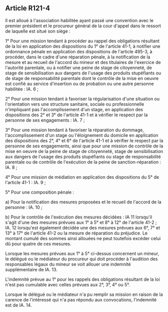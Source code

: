 Article R121-4
----
Il est alloué à l'association habilitée ayant passé une convention avec le
premier président et le procureur général de la cour d'appel dans le ressort de
laquelle est situé son siège :

1° Pour une mission tendant à procéder au rappel des obligations résultant de la
loi en application des dispositions du 1° de l'article 41-1, à notifier une
ordonnance pénale en application des dispositions de l'article 495-3, à
procéder, dans le cadre d'une réparation pénale, à la notification de la mesure
et au recueil de l'accord du mineur et des titulaires de l'exercice de
l'autorité parentale, ou à notifier une peine de stage de citoyenneté, de stage
de sensibilisation aux dangers de l'usage des produits stupéfiants ou de stage
de responsabilité parentale dont le contrôle de la mise en oeuvre est confié au
service d'insertion ou de probation ou une autre personne habilitée : IA. 6 ;

2° Pour une mission tendant à favoriser la régularisation d'une situation ou
l'orientation vers une structure sanitaire, sociale ou professionnelle
n'impliquant pas l'accomplissement d'un stage, en application des dispositions
des 2° et 3° de l'article 41-1 et à vérifier le respect par la personne de ses
engagements : IA. 7 ;

3° Pour une mission tendant à favoriser la réparation du dommage,
l'accomplissement d'un stage ou l'éloignement du domicile en application des
dispositions des 2°, 4° et 6° de l'article 41-1 et à vérifier le respect par la
personne de ses engagements, ainsi que pour une mission de contrôle de la mise
en oeuvre de la peine de stage de citoyenneté, stage de sensibilisation aux
dangers de l'usage des produits stupéfiants ou stage de responsabilité parentale
ou de contrôle de l'exécution de la peine de sanction-réparation : IA. 8 ;

4° Pour une mission de médiation en application des dispositions du 5° de
l'article 41-1 : IA. 9 ;

5° Pour une composition pénale :

a) Pour la notification des mesures proposées et le recueil de l'accord de la
personne : IA. 10 ;

b) Pour le contrôle de l'exécution des mesures décidées : IA 11 lorsqu'il s'agit
d'une des mesures prévues aux 1° à 5° et 8° à 12° de l'article 41-2 ; IA. 12
lorsqu'est également décidée une des mesures prévues aux 6°, 7° et 13° à 17° de
l'article 41-2 ou la mesure de réparation du préjudice. Le montant cumulé des
sommes ainsi allouées ne peut toutefois excéder celui dû pour quatre de ces
mesures.

Lorsque les mesures prévues aux 1° à 5° ci-dessus concernent un mineur, le
délégué ou le médiateur du procureur qui doit procéder à l'audition des
responsables légaux du mineur se voit allouer une indemnité supplémentaire de
IA. 13.

L'indemnité prévue au 1° pour les rappels des obligations résultant de la loi
n'est pas cumulable avec celles prévues aux 2°, 3°, 4° ou 5°.

Lorsque le délégué ou le médiateur n'a pu remplir sa mission en raison de la
carence de l'intéressé qui n'a pas répondu aux convocations, l'indemnité est de
IA. 14.
